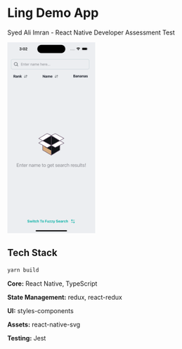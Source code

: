 
# Ling Demo App

Syed Ali Imran - React Native Developer Assessment Test

<img src="/src/assets/images/demo.png" width="200">


## Tech Stack

```bash
yarn build
```
**Core:** React Native, TypeScript

**State Management:** redux, react-redux

**UI:** styles-components

**Assets:** react-native-svg

**Testing:** Jest
